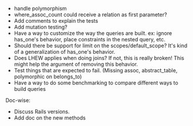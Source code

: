 * handle polymorphism
* where_assoc_count could receive a relation as first parameter?
* Add comments to explain the tests
* Add mutation testing?
* Have a way to customize the way the queries are built. ex: ignore has_one's behavior, place constraints in the nested query, etc.
* Should there be support for limit on the scopes/default_scope? It's kind of a generalization of has_one's behavior.
* Does LHEW applies when doing joins? If not, this is really broken! This might help the argument of removing this behavior.
* Test things that are expected to fail. (Missing assoc, abstract_table, polymorphic on belongs_to)
* Have a way to do some benchmarking to compare different ways to build queries

Doc-wise:
* Discuss Rails versions.
* Add doc on the new methods
